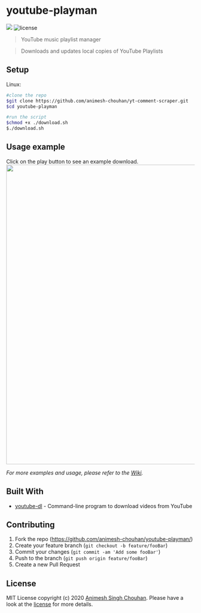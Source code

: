 # youtube-playman

![](https://img.shields.io/badge/platforms-linux--64-lightgrey.svg)
![license][license]

>YouTube music playlist manager

>Downloads and updates  local copies of YouTube Playlists 

## Setup

Linux:

```sh
#clone the repo
$git clone https://github.com/animesh-chouhan/yt-comment-scraper.git
$cd youtube-playman

#run the script
$chmod +x ./download.sh
$./download.sh

```

## Usage example
Click on the play button to see an example download.
<a href="https://asciinema.org/a/ikO5IB3CDkYeyBlN1E7Hc4dsi?speed=2&preload=1&autoplay=1">
  <img src="https://asciinema.org/a/ikO5IB3CDkYeyBlN1E7Hc4dsi.png" width="800"/>
</a>

_For more examples and usage, please refer to the [Wiki][wiki]._


## Built With

* [youtube-dl](https://github.com/ytdl-org/youtube-dl) - Command-line program to download videos from YouTube



## Contributing

1. Fork the repo (<https://github.com/animesh-chouhan/youtube-playman/>)
2. Create your feature branch (`git checkout -b feature/fooBar`)
3. Commit your changes (`git commit -am 'Add some fooBar'`)
4. Push to the branch (`git push origin feature/fooBar`)
5. Create a new Pull Request

<!-- Markdown link & img dfn's -->
[license]: https://img.shields.io/github/license/animesh-chouhan/yt-comment-scraper.svg?style=plastic
[wiki]: https://github.com/animesh-chouhan/youtube-playman/wiki

## License
MIT License
copyright (c) 2020 [Animesh Singh Chouhan](https://github.com/animesh-chouhan). Please have a look at the [license](LICENSE) for more details.

